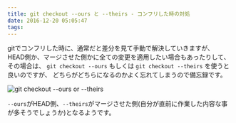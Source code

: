 ```yaml
---
title: git checkout --ours と --theirs - コンフリした時の対処
date: 2016-12-20 05:05:47
tags:
---
```


gitでコンフリした時に、通常だと差分を見て手動で解決していきますが、
HEAD側か、マージさせた側かに全ての変更を適用したい場合もあったりして、
その場合は、 `git checkout --ours` もしくは `git checkout --theirs` を使うと良いのですが、
どちらがどちらになるのかよく忘れてしまうので備忘録です。

![git checkout --ours or --theirs](/images/git_checkout_ours_theirs.png)

`--ours`がHEAD側、`--theirs`がマージさせた側(自分が直前に作業した内容な事が多そうでしょうか)となるようです。
